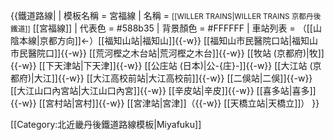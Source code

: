 {{鐵道路線|
| 模板名稱 = 宮福線
| 名稱 = <small>[[WILLER TRAINS|WILLER TRAINS 京都丹後鐵道]]</small> [[宮福線]]
| 代表色 = #588b35
| 背景顏色 = #FFFFFF
| 車站列表 = （[[山陰本線|京都方向]]←）[[福知山站|福知山]]{{-w}} [[福知山市民醫院口站|福知山市民醫院口]]{{-w}} [[荒河樫之木台站|荒河樫之木台]]{{-w}} [[牧站 (京都府)|牧]]{{-w}} [[下天津站|下天津]]{{-w}} [[公庄站 (日本)|公-{庄}-]]{{-w}} [[大江站 (京都府)|大江]]{{-w}} [[大江高校前站|大江高校前]]{{-w}} [[二俁站|二俁]]{{-w}} [[大江山口內宮站|大江山口內宮]]{{-w}} [[辛皮站|辛皮]]{{-w}} [[喜多站|喜多]]{{-w}} [[宮村站|宮村]]{{-w}} [[宮津站|宮津]]（{{-w}} [[天橋立站|天橋立]]）
}}<noinclude>

[[Category:北近畿丹後鐵道路線模板|Miyafuku]]
</noinclude>